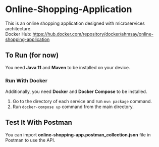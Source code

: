 # Online-Shopping-Application
This is an online shopping application designed with microservices architecture.<br>
Docker Hub: https://hub.docker.com/repository/docker/ahmsay/online-shopping-application

## To Run (for now)
You need <b>Java 11</b> and <b>Maven</b> to be installed on your device.

### Run With Docker
Additionally, you need <b>Docker</b> and <b>Docker Compose</b> to be installed.
1. Go to the directory of each service and run `mvn package` command.
2. Run `docker-compose up` command from the main directory.

## Test It With Postman
You can import <b>online-shopping-app.postman_collection.json</b> file in Postman to use the API.
